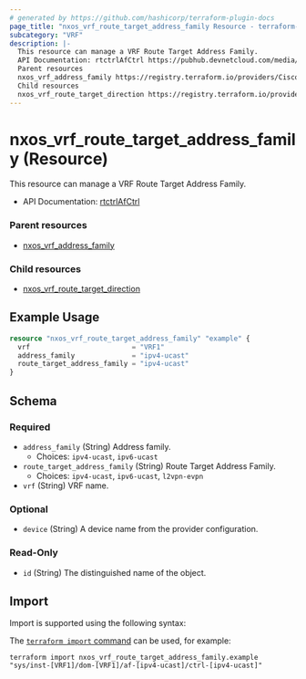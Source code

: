 ```yaml
---
# generated by https://github.com/hashicorp/terraform-plugin-docs
page_title: "nxos_vrf_route_target_address_family Resource - terraform-provider-nxos"
subcategory: "VRF"
description: |-
  This resource can manage a VRF Route Target Address Family.
  API Documentation: rtctrlAfCtrl https://pubhub.devnetcloud.com/media/dme-docs-10-2-2/docs/Routing%20and%20Forwarding/rtctrl:AfCtrl/
  Parent resources
  nxos_vrf_address_family https://registry.terraform.io/providers/CiscoDevNet/nxos/latest/docs/resources/vrf_address_family
  Child resources
  nxos_vrf_route_target_direction https://registry.terraform.io/providers/CiscoDevNet/nxos/latest/docs/resources/vrf_route_target_direction
---
```


# nxos_vrf_route_target_address_family (Resource)

This resource can manage a VRF Route Target Address Family.

- API Documentation: [rtctrlAfCtrl](https://pubhub.devnetcloud.com/media/dme-docs-10-2-2/docs/Routing%20and%20Forwarding/rtctrl:AfCtrl/)

### Parent resources

- [nxos_vrf_address_family](https://registry.terraform.io/providers/CiscoDevNet/nxos/latest/docs/resources/vrf_address_family)

### Child resources

- [nxos_vrf_route_target_direction](https://registry.terraform.io/providers/CiscoDevNet/nxos/latest/docs/resources/vrf_route_target_direction)

## Example Usage

```terraform
resource "nxos_vrf_route_target_address_family" "example" {
  vrf                         = "VRF1"
  address_family              = "ipv4-ucast"
  route_target_address_family = "ipv4-ucast"
}
```

<!-- schema generated by tfplugindocs -->
## Schema

### Required

- `address_family` (String) Address family.
  - Choices: `ipv4-ucast`, `ipv6-ucast`
- `route_target_address_family` (String) Route Target Address Family.
  - Choices: `ipv4-ucast`, `ipv6-ucast`, `l2vpn-evpn`
- `vrf` (String) VRF name.

### Optional

- `device` (String) A device name from the provider configuration.

### Read-Only

- `id` (String) The distinguished name of the object.

## Import

Import is supported using the following syntax:

The [`terraform import` command](https://developer.hashicorp.com/terraform/cli/commands/import) can be used, for example:

```shell
terraform import nxos_vrf_route_target_address_family.example "sys/inst-[VRF1]/dom-[VRF1]/af-[ipv4-ucast]/ctrl-[ipv4-ucast]"
```
